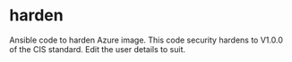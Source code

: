 # harden
Ansible code to harden Azure image.
This code security hardens to V1.0.0 of the CIS standard.
Edit the user details to suit.

